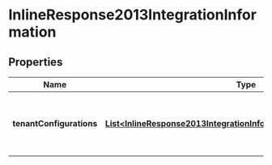 
# InlineResponse2013IntegrationInformation

## Properties
Name | Type | Description | Notes
------------ | ------------- | ------------- | -------------
**tenantConfigurations** | [**List&lt;InlineResponse2013IntegrationInformationTenantConfigurations&gt;**](InlineResponse2013IntegrationInformationTenantConfigurations.md) | tenantConfigurations is an array of objects that includes the tenant information this merchant is associated with. |  [optional]




